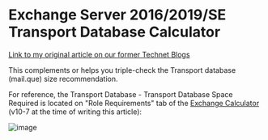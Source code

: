 # Exchange Server 2016/2019/SE Transport Database Calculator

[Link to my original article on our former Technet Blogs](https://learn.microsoft.com/en-us/archive/blogs/samdrey/exchange-20132016-sizing-the-transport-storage-disk-space)

This complements or helps you triple-check the Transport database (mail.que) size recommendation.

For reference, the Transport Database - Transport Database Space Required is located on "Role Requirements" tab of the [Exchange Calculator](https://www.microsoft.com/en-us/download/details.aspx?id=102123) (v10-7 at the time of writing this article):

![image](https://github.com/user-attachments/assets/594855d7-2b31-4d20-a665-9eddee94bc1c)


